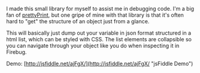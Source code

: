 I made this small library for myself to assist me in debugging code. I'm a big fan of [prettyPrint](https://github.com/jamespadolsey/prettyPrint.js "prettyPrint on GitHub"), but one gripe of mine with that library is that it's often hard to "get" the structure of an object just from a glance.

This will basically just dump out your variable in json format structured in a html list, which can be styled with CSS. The list elements are collapsible so you can navigate through your object like you do when inspecting it in Firebug.

Demo:  [http://jsfiddle.net/ajFgX/](http://jsfiddle.net/ajFgX/ "jsFiddle Demo")
